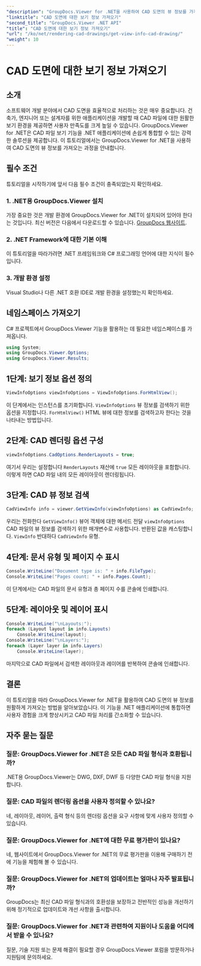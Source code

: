 ```yaml
---
"description": "GroupDocs.Viewer for .NET을 사용하여 CAD 도면의 뷰 정보를 가져오는 방법을 알아보세요. 원활한 CAD 파일 처리 기능으로 .NET 애플리케이션을 더욱 강화하세요."
"linktitle": "CAD 도면에 대한 보기 정보 가져오기"
"second_title": "GroupDocs.Viewer .NET API"
"title": "CAD 도면에 대한 보기 정보 가져오기"
"url": "/ko/net/rendering-cad-drawings/get-view-info-cad-drawing/"
"weight": 10
---
```


# CAD 도면에 대한 보기 정보 가져오기

## 소개
소프트웨어 개발 분야에서 CAD 도면을 효율적으로 처리하는 것은 매우 중요합니다. 건축가, 엔지니어 또는 설계자를 위한 애플리케이션을 개발할 때 CAD 파일에 대한 원활한 보기 환경을 제공하면 사용자 만족도를 크게 높일 수 있습니다. GroupDocs.Viewer for .NET은 CAD 파일 보기 기능을 .NET 애플리케이션에 손쉽게 통합할 수 있는 강력한 솔루션을 제공합니다. 이 튜토리얼에서는 GroupDocs.Viewer for .NET을 사용하여 CAD 도면의 뷰 정보를 가져오는 과정을 안내합니다.
## 필수 조건
튜토리얼을 시작하기에 앞서 다음 필수 조건이 충족되었는지 확인하세요.
### 1. .NET용 GroupDocs.Viewer 설치
가장 중요한 것은 개발 환경에 GroupDocs.Viewer for .NET이 설치되어 있어야 한다는 것입니다. 최신 버전은 다음에서 다운로드할 수 있습니다. [GroupDocs 웹사이트](https://releases.groupdocs.com/viewer/net/).
### 2. .NET Framework에 대한 기본 이해
이 튜토리얼을 따라가려면 .NET 프레임워크와 C# 프로그래밍 언어에 대한 지식이 필수입니다.
### 3. 개발 환경 설정
Visual Studio나 다른 .NET 호환 IDE로 개발 환경을 설정했는지 확인하세요.

## 네임스페이스 가져오기
C# 프로젝트에서 GroupDocs.Viewer 기능을 활용하는 데 필요한 네임스페이스를 가져옵니다.

```csharp
using System;
using GroupDocs.Viewer.Options;
using GroupDocs.Viewer.Results;
```

## 1단계: 보기 정보 옵션 정의
```csharp
ViewInfoOptions viewInfoOptions = ViewInfoOptions.ForHtmlView();
```
이 단계에서는 인스턴스를 초기화합니다. `ViewInfoOptions` 뷰 정보를 검색하기 위한 옵션을 지정합니다. `ForHtmlView()` HTML 뷰에 대한 정보를 검색하고자 한다는 것을 나타내는 방법입니다.
## 2단계: CAD 렌더링 옵션 구성
```csharp
viewInfoOptions.CadOptions.RenderLayouts = true;
```
여기서 우리는 설정합니다 `RenderLayouts` 재산에 `true` 모든 레이아웃을 포함합니다. 이렇게 하면 CAD 파일 내의 모든 레이아웃이 렌더링됩니다.
## 3단계: CAD 뷰 정보 검색
```csharp
CadViewInfo info = viewer.GetViewInfo(viewInfoOptions) as CadViewInfo;
```
우리는 전화한다 `GetViewInfo()` 뷰어 객체에 대한 메서드 전달 `viewInfoOptions` CAD 파일의 뷰 정보를 검색하기 위한 매개변수로 사용합니다. 반환된 값을 캐스팅합니다. `ViewInfo` 반대하다 `CadViewInfo` 유형.
## 4단계: 문서 유형 및 페이지 수 표시
```csharp
Console.WriteLine("Document type is: " + info.FileType);
Console.WriteLine("Pages count: " + info.Pages.Count);
```
이 단계에서는 CAD 파일의 문서 유형과 총 페이지 수를 콘솔에 인쇄합니다.
## 5단계: 레이아웃 및 레이어 표시
```csharp
Console.WriteLine("\nLayouts:");
foreach (Layout layout in info.Layouts)
    Console.WriteLine(layout);
Console.WriteLine("\nLayers:");
foreach (Layer layer in info.Layers)
    Console.WriteLine(layer);
```
마지막으로 CAD 파일에서 검색한 레이아웃과 레이어를 반복하여 콘솔에 인쇄합니다.

## 결론
이 튜토리얼을 따라 GroupDocs.Viewer for .NET을 활용하여 CAD 도면의 뷰 정보를 원활하게 가져오는 방법을 알아보았습니다. 이 기능을 .NET 애플리케이션에 통합하면 사용자 경험을 크게 향상시키고 CAD 파일 처리를 간소화할 수 있습니다.
## 자주 묻는 질문
### 질문: GroupDocs.Viewer for .NET은 모든 CAD 파일 형식과 호환됩니까?
.NET용 GroupDocs.Viewer는 DWG, DXF, DWF 등 다양한 CAD 파일 형식을 지원합니다.
### 질문: CAD 파일의 렌더링 옵션을 사용자 정의할 수 있나요?
네, 레이아웃, 레이어, 출력 형식 등의 렌더링 옵션을 요구 사항에 맞게 사용자 정의할 수 있습니다.
### 질문: GroupDocs.Viewer for .NET에 대한 무료 평가판이 있나요?
네, 웹사이트에서 GroupDocs.Viewer for .NET의 무료 평가판을 이용해 구매하기 전에 기능을 체험해 볼 수 있습니다.
### 질문: GroupDocs.Viewer for .NET의 업데이트는 얼마나 자주 발표됩니까?
GroupDocs는 최신 CAD 파일 형식과의 호환성을 보장하고 전반적인 성능을 개선하기 위해 정기적으로 업데이트와 개선 사항을 출시합니다.
### 질문: GroupDocs.Viewer for .NET과 관련하여 지원이나 도움을 어디에서 받을 수 있나요?
질문, 기술 지원 또는 문제 해결이 필요할 경우 GroupDocs.Viewer 포럼을 방문하거나 지원팀에 문의하세요.